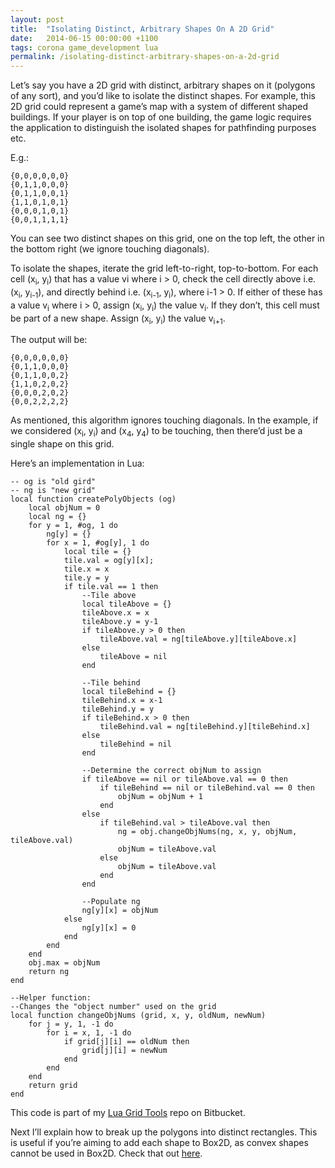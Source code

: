 ```yaml
---
layout: post
title:  "Isolating Distinct, Arbitrary Shapes On A 2D Grid"
date:   2014-06-15 00:00:00 +1100
tags: corona game_development lua
permalink: /isolating-distinct-arbitrary-shapes-on-a-2d-grid
---
```


Let’s say you have a 2D grid with distinct, arbitrary shapes on it (polygons of any sort), and you’d like to isolate the distinct shapes. For example, this 2D grid could represent a game’s map with a system of different shaped buildings. If your player is on top of one building, the game logic requires the application to distinguish the isolated shapes for pathfinding purposes etc.

E.g.:

    {0,0,0,0,0,0}
    {0,1,1,0,0,0}
    {0,1,1,0,0,1}
    {1,1,0,1,0,1}
    {0,0,0,1,0,1}
    {0,0,1,1,1,1}

You can see two distinct shapes on this grid, one on the top left, the other in the bottom right (we ignore touching diagonals).

To isolate the shapes, iterate the grid left-to-right, top-to-bottom. For each cell (x<sub>i</sub>, y<sub>i</sub>) that has a value vi where i > 0, check the cell directly above i.e. (x<sub>i</sub>, y<sub>i-1</sub>), and directly behind i.e. (x<sub>i-1</sub>, y<sub>i</sub>), where i-1 > 0. If either of these has a value v<sub>i</sub> where i > 0, assign (x<sub>i</sub>, y<sub>i</sub>) the value v<sub>i</sub>. If they don’t, this cell must be part of a new shape. Assign (x<sub>i</sub>, y<sub>i</sub>) the value v<sub>i+1</sub>.

The output will be:

    {0,0,0,0,0,0}
    {0,1,1,0,0,0}
    {0,1,1,0,0,2}
    {1,1,0,2,0,2}
    {0,0,0,2,0,2}
    {0,0,2,2,2,2}
 
As mentioned, this algorithm ignores touching diagonals. In the example, if we considered (x<sub>i</sub>, y<sub>i</sub>) and (x<sub>4</sub>, y<sub>4</sub>) to be touching, then there’d just be a single shape on this grid.

Here’s an implementation in Lua:

    -- og is "old gird"
    -- ng is "new grid"
    local function createPolyObjects (og)
        local objNum = 0
        local ng = {}
        for y = 1, #og, 1 do
            ng[y] = {}
            for x = 1, #og[y], 1 do
                local tile = {}
                tile.val = og[y][x];
                tile.x = x
                tile.y = y
                if tile.val == 1 then
                    --Tile above
                    local tileAbove = {}
                    tileAbove.x = x
                    tileAbove.y = y-1
                    if tileAbove.y > 0 then
                        tileAbove.val = ng[tileAbove.y][tileAbove.x]
                    else
                        tileAbove = nil
                    end
     
                    --Tile behind
                    local tileBehind = {}
                    tileBehind.x = x-1
                    tileBehind.y = y
                    if tileBehind.x > 0 then
                        tileBehind.val = ng[tileBehind.y][tileBehind.x]
                    else
                        tileBehind = nil
                    end
     
                    --Determine the correct objNum to assign
                    if tileAbove == nil or tileAbove.val == 0 then
                        if tileBehind == nil or tileBehind.val == 0 then
                            objNum = objNum + 1
                        end
                    else
                        if tileBehind.val > tileAbove.val then
                            ng = obj.changeObjNums(ng, x, y, objNum, tileAbove.val)
                            objNum = tileAbove.val
                        else
                            objNum = tileAbove.val
                        end
                    end
     
                    --Populate ng
                    ng[y][x] = objNum
                else
                    ng[y][x] = 0
                end
            end
        end
        obj.max = objNum
        return ng
    end
     
    --Helper function:
    --Changes the "object number" used on the grid
    local function changeObjNums (grid, x, y, oldNum, newNum)
        for j = y, 1, -1 do
            for i = x, 1, -1 do
                if grid[j][i] == oldNum then
                    grid[j][i] = newNum
                end
            end
        end
        return grid
    end

This code is part of my [Lua Grid Tools](https://bitbucket.org/anthonygore/luagridtools) repo on Bitbucket.

Next I’ll explain how to break up the polygons into distinct rectangles. This is useful if you’re aiming to add each shape to Box2D, as convex shapes cannot be used in Box2D. Check that out [here]().
